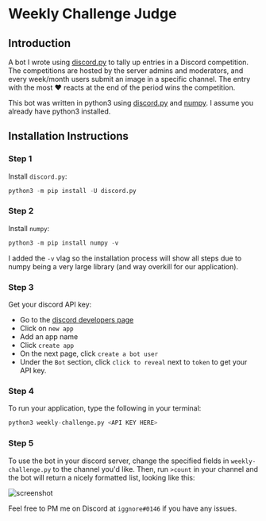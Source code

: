 # Weekly Challenge Judge

## Introduction
A bot I wrote using [discord.py](https://github.com/Rapptz/discord.py) to tally up entries in a Discord competition. The competitions are hosted by the server admins and moderators, and every week/month users submit an image in a specific channel. The entry with the most ❤ reacts at the end of the period wins the competition.

This bot was written in python3 using [discord.py](https://github.com/Rapptz/discord.py) and [numpy](http://www.numpy.org). I assume you already have python3 installed.

## Installation Instructions
### Step 1
Install `discord.py`:

```python
python3 -m pip install -U discord.py
```

### Step 2
Install `numpy`:
```python
python3 -m pip install numpy -v
```
I added the `-v` vlag so the installation process will show all steps due to numpy being a very large library (and way overkill for our application).

### Step 3
Get your discord API key:

- Go to the [discord developers page](https://discordapp.com/developers/applications/me)
- Click on `new app`
- Add an app name
- Click `create app`
- On the next page, click `create a bot user`
- Under the `Bot` section, click `click to reveal` next to `token` to get your API key. 

### Step 4
To run your application, type the following in your terminal:
```python
python3 weekly-challenge.py <API KEY HERE>
```

### Step 5
To use the bot in your discord server, change the specified fields in `weekly-challenge.py` to the channel you'd like.
Then, run `>count` in your channel and the bot will return a nicely formatted list, looking like this:

![screenshot](https://i.imgur.com/xJG95uA.png)

Feel free to PM me on Discord at `iggnore#0146` if you have any issues.
